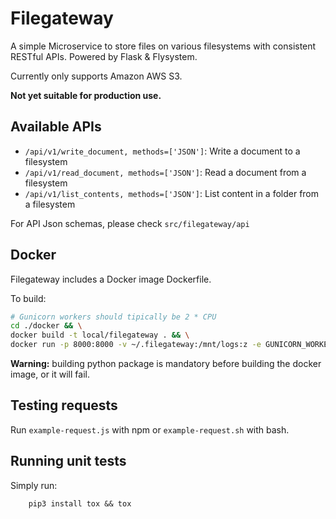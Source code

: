 # Filegateway

A simple Microservice to store files on various filesystems with consistent RESTful APIs. 
Powered by Flask & Flysystem.

Currently only supports Amazon AWS S3.

**Not yet suitable for production use.**

## Available APIs

- `/api/v1/write_document, methods=['JSON']`: Write a document to a filesystem
- `/api/v1/read_document, methods=['JSON']`: Read a document from a filesystem
- `/api/v1/list_contents, methods=['JSON']`: List content in a folder from a filesystem

For API Json schemas, please check `src/filegateway/api`

## Docker

Filegateway includes a Docker image Dockerfile.

To build:

```sh
# Gunicorn workers should tipically be 2 * CPU
cd ./docker && \
docker build -t local/filegateway . && \
docker run -p 8000:8000 -v ~/.filegateway:/mnt/logs:z -e GUNICORN_WORKERS=4 -e GUNICORN_ACCESS_LOG_FILE=/mnt/logs/access.log -e GUNICORN_LOG_FILE=/mnt/logs/error.log -e GUNICORN_LOG_LEVEL=info -d local/filegateway
```

**Warning:** building python package is mandatory before building the docker image, or it will fail.

## Testing requests
Run `example-request.js` with npm or `example-request.sh` with bash.

## Running unit tests
Simply run:
```
    pip3 install tox && tox
```
